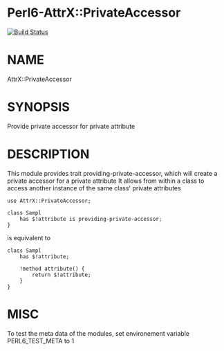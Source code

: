 # Perl6-AttrX::PrivateAccessor

[![Build Status](https://travis-ci.org/pierre-vigier/Perl6-AttrX-PrivateAccessor.svg?branch=master)](https://travis-ci.org/pierre-vigier/Perl6-AttrX-PrivateAccessor)

NAME
====

AttrX::PrivateAccessor

SYNOPSIS
========

Provide private accessor for private attribute

DESCRIPTION
===========

This module provides trait providing-private-accessor, which will create a private accessor for a private attribute It allows from within a class to access another instance of the same class' private attributes

    use AttrX::PrivateAccessor;

    class Sampl
        has $!attribute is providing-private-accessor;
    }

is equivalent to

    class Sampl
        has $!attribute;

        !method attribute() {
            return $!attribute;
        }
    }

MISC
====

To test the meta data of the modules, set environement variable PERL6_TEST_META to 1
